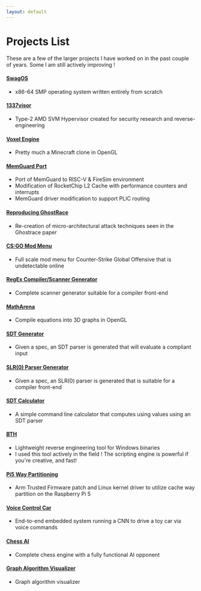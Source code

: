 ```yaml
---
layout: default
---
```

# Projects List

These are a few of the larger projects I have worked on in the past couple of years. Some I am still actively improving !


#### [SwagOS](/pages/projects/swagos.html)
*   x86-64 SMP operating system written entirely from scratch

#### [1337visor](/pages/projects/1337-hypervisor.html)
*   Type-2 AMD SVM Hypervisor created for security research and reverse-engineering

#### [Voxel Engine](/pages/projects/voxel-engine.html)
*   Pretty much a Minecraft clone in OpenGL

#### [MemGuard Port](/pages/projects/memguard-port.html)
*   Port of MemGuard to RISC-V & FireSim environment 
*   Modification of RocketChip L2 Cache with performance counters and interrupts
*   MemGuard driver modification to support PLIC routing

#### [Reproducing GhostRace](/pages/projects/ghostrace.html)
*   Re-creation of micro-architectural attack techniques seen in the Ghostrace paper

#### [CS:GO Mod Menu](/pages/projects/csgo-haxorz.html)
*   Full scale mod menu for Counter-Strike Global Offensive that is undetectable online

#### [RegEx Compiler/Scanner Generator](/pages/projects/regex-compiler.html)
*   Complete scanner generator suitable for a compiler front-end

#### [MathArena](/pages/projects/math-arena.html)
*   Compile equations into 3D graphs in OpenGL

#### [SDT Generator](/pages/projects/sdt-generator.html)
*   Given a spec, an SDT parser is generated that will evaluate a compliant input

#### [SLR(0) Parser Generator](/pages/projects/slr0-generator.html)
*   Given a spec, an SLR(0) parser is generated that is suitable for a compiler front-end

#### [SDT Calculator](/pages/projects/sdt-calculator.html)
*   A simple command line calculator that computes using values using an SDT parser

#### [BTH](/pages/projects/bth.html)
*   Lightweight reverse engineering tool for Windows binaries
*   I used this tool actively in the field ! The scripting engine is powerful if you're creative, and fast!

#### [Pi5 Way Partitioning](/pages/projects/pi5waypart.html)
*   Arm Trusted Firmware patch and Linux kernel driver to utilize cache way partition on the Raspberry Pi 5

#### [Voice Control Car](/pages/projects/voice-control-car.html)
*   End-to-end embedded system running a CNN to drive a toy car via voice commands

#### [Chess AI](/pages/projects/chess-ai.html)
*   Complete chess engine with a fully functional AI opponent

#### [Graph Algorithm Visualizer](/pages/projects/graph-algo-viz.html)
*   Graph algorithm visualizer






